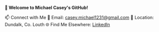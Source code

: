 **👋 Welcome to Michael Casey's GitHub!**

📫 Connect with Me
📧 Email: casey.michael1231@gmail.com
📍 Location: Dundalk, Co. Louth
🌐 Find Me Elsewhere: [LinkedIn](https://www.linkedin.com/feed/)


